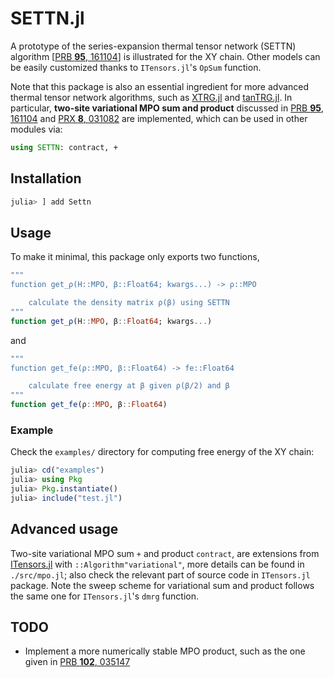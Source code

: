 # SETTN.jl

A prototype of the series-expansion thermal tensor network (SETTN) algorithm [[PRB **95**, 161104](https://doi.org/10.1103/PhysRevB.95.161104)] is illustrated for the XY chain. Other models can be easily customized thanks to `ITensors.jl`'s `OpSum` function.

Note that this package is also an essential ingredient for more advanced thermal tensor network algorithms, such as [XTRG.jl](https:://github.com/phyjswang/XTRG.jl) and [tanTRG.jl](https://github.com/phyjswang/tanTRG.jl). In particular, **two-site variational MPO sum and product** discussed in [PRB **95**, 161104](https://doi.org/10.1103/PhysRevB.95.161104) and [PRX **8**, 031082](https://doi.org/10.1103/PhysRevX.8.031082) are implemented, which can be used in other modules via:

```julia
using SETTN: contract, +
```


## Installation

```julia
julia> ] add Settn
```

## Usage

To make it minimal, this package only exports two functions,

```julia
"""
function get_ρ(H::MPO, β::Float64; kwargs...) -> ρ::MPO

    calculate the density matrix ρ(β) using SETTN
"""
function get_ρ(H::MPO, β::Float64; kwargs...)
```

and

```julia
"""
function get_fe(ρ::MPO, β::Float64) -> fe::Float64

    calculate free energy at β given ρ(β/2) and β
"""
function get_fe(ρ::MPO, β::Float64)
```

### Example

Check the `examples/` directory for computing free energy of the XY chain:

```julia
julia> cd("examples")
julia> using Pkg
julia> Pkg.instantiate()
julia> include("test.jl")
```

## Advanced usage

Two-site variational MPO sum `+` and product `contract`, are extensions from [ITensors.jl](https://github.com/ITensor/ITensors.jl) with `::Algorithm"variational"`, more details can be found in `./src/mpo.jl`; also check the relevant part of source code in `ITensors.jl` package. Note the sweep scheme for variational sum and product follows the same one for `ITensors.jl`'s `dmrg` function.
## TODO

- Implement a more numerically stable MPO product, such as the one given in [PRB **102**, 035147](https://doi.org/10.1103/PhysRevB.102.035147)
